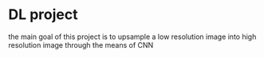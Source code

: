 # DL project

the main goal of this project is to upsample a low resolution image into high resolution image through the means of CNN
